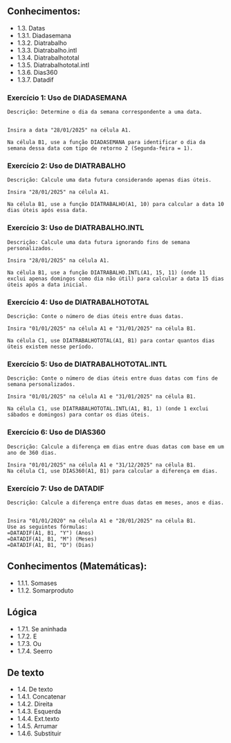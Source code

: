 ## Conhecimentos:

- 1.3.   Datas  
- 1.3.1.  Diadasemana 
- 1.3.2.  Diatrabalho 
- 1.3.3.  Diatrabalho.intl 
- 1.3.4.  Diatrabalhototal 
- 1.3.5.  Diatrabalhototal.intl 
- 1.3.6.  Dias360 
- 1.3.7.  Datadif 


### Exercício 1: Uso de DIADASEMANA
```
Descrição: Determine o dia da semana correspondente a uma data.


Insira a data "28/01/2025" na célula A1.

Na célula B1, use a função DIADASEMANA para identificar o dia da semana dessa data com tipo de retorno 2 (Segunda-feira = 1).
```

### Exercício 2: Uso de DIATRABALHO
```
Descrição: Calcule uma data futura considerando apenas dias úteis.

Insira "28/01/2025" na célula A1.

Na célula B1, use a função DIATRABALHO(A1, 10) para calcular a data 10 dias úteis após essa data.
```
### Exercício 3: Uso de DIATRABALHO.INTL
```
Descrição: Calcule uma data futura ignorando fins de semana personalizados.

Insira "28/01/2025" na célula A1.

Na célula B1, use a função DIATRABALHO.INTL(A1, 15, 11) (onde 11 exclui apenas domingos como dia não útil) para calcular a data 15 dias úteis após a data inicial.
```

### Exercício 4: Uso de DIATRABALHOTOTAL
```
Descrição: Conte o número de dias úteis entre duas datas.

Insira "01/01/2025" na célula A1 e "31/01/2025" na célula B1.

Na célula C1, use DIATRABALHOTOTAL(A1, B1) para contar quantos dias úteis existem nesse período.
```

### Exercício 5: Uso de DIATRABALHOTOTAL.INTL
```
Descrição: Conte o número de dias úteis entre duas datas com fins de semana personalizados.

Insira "01/01/2025" na célula A1 e "31/01/2025" na célula B1.

Na célula C1, use DIATRABALHOTOTAL.INTL(A1, B1, 1) (onde 1 exclui sábados e domingos) para contar os dias úteis.
```

### Exercício 6: Uso de DIAS360
```
Descrição: Calcule a diferença em dias entre duas datas com base em um ano de 360 dias.

Insira "01/01/2025" na célula A1 e "31/12/2025" na célula B1.
Na célula C1, use DIAS360(A1, B1) para calcular a diferença em dias.
```
### Exercício 7: Uso de DATADIF
```
Descrição: Calcule a diferença entre duas datas em meses, anos e dias.


Insira "01/01/2020" na célula A1 e "28/01/2025" na célula B1.
Use as seguintes fórmulas:
=DATADIF(A1, B1, "Y") (Anos)
=DATADIF(A1, B1, "M") (Meses)
=DATADIF(A1, B1, "D") (Dias)
```

## Conhecimentos (Matemáticas):

- 1.1.1. Somases
- 1.1.2. Somarproduto 

## Lógica
- 1.7.1. Se aninhada
- 1.7.2. E
- 1.7.3. Ou
- 1.7.4. Seerro

## De texto
- 1.4. De texto
- 1.4.1. Concatenar
- 1.4.2. Direita
- 1.4.3. Esquerda
- 1.4.4. Ext.texto
- 1.4.5. Arrumar
- 1.4.6. Substituir